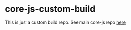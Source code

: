 # core-js-custom-build

This is just a custom build repo. See main core-js repo [here](https://github.com/zloirock/core-js) 

